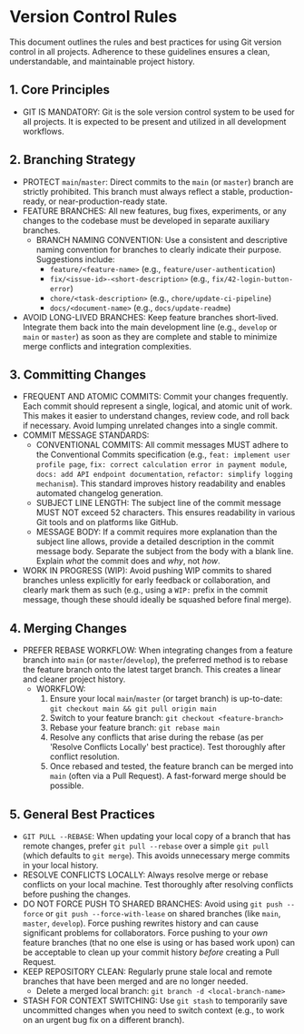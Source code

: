 # Version Control Rules

This document outlines the rules and best practices for using Git version control in all projects. Adherence to these guidelines ensures a clean, understandable, and maintainable project history.

## 1. Core Principles
- GIT IS MANDATORY: Git is the sole version control system to be used for all projects. It is expected to be present and utilized in all development workflows.

## 2. Branching Strategy
- PROTECT `main`/`master`: Direct commits to the `main` (or `master`) branch are strictly prohibited. This branch must always reflect a stable, production-ready, or near-production-ready state.
- FEATURE BRANCHES: All new features, bug fixes, experiments, or any changes to the codebase must be developed in separate auxiliary branches.
  - BRANCH NAMING CONVENTION: Use a consistent and descriptive naming convention for branches to clearly indicate their purpose. Suggestions include:
    - `feature/<feature-name>` (e.g., `feature/user-authentication`)
    - `fix/<issue-id>-<short-description>` (e.g., `fix/42-login-button-error`)
    - `chore/<task-description>` (e.g., `chore/update-ci-pipeline`)
    - `docs/<document-name>` (e.g., `docs/update-readme`)
- AVOID LONG-LIVED BRANCHES: Keep feature branches short-lived. Integrate them back into the main development line (e.g., `develop` or `main` or `master`) as soon as they are complete and stable to minimize merge conflicts and integration complexities.

## 3. Committing Changes
- FREQUENT AND ATOMIC COMMITS: Commit your changes frequently. Each commit should represent a single, logical, and atomic unit of work. This makes it easier to understand changes, review code, and roll back if necessary. Avoid lumping unrelated changes into a single commit.
- COMMIT MESSAGE STANDARDS:
  - CONVENTIONAL COMMITS: All commit messages MUST adhere to the Conventional Commits specification (e.g., `feat: implement user profile page`, `fix: correct calculation error in payment module`, `docs: add API endpoint documentation`, `refactor: simplify logging mechanism`). This standard improves history readability and enables automated changelog generation.
  - SUBJECT LINE LENGTH: The subject line of the commit message MUST NOT exceed 52 characters. This ensures readability in various Git tools and on platforms like GitHub.
  - MESSAGE BODY: If a commit requires more explanation than the subject line allows, provide a detailed description in the commit message body. Separate the subject from the body with a blank line. Explain *what* the commit does and *why*, not *how*.
- WORK IN PROGRESS (WIP): Avoid pushing WIP commits to shared branches unless explicitly for early feedback or collaboration, and clearly mark them as such (e.g., using a `WIP:` prefix in the commit message, though these should ideally be squashed before final merge).

## 4. Merging Changes
- PREFER REBASE WORKFLOW: When integrating changes from a feature branch into `main` (or `master`/`develop`), the preferred method is to rebase the feature branch onto the latest target branch. This creates a linear and cleaner project history.
  - WORKFLOW:
    1. Ensure your local `main`/`master` (or target branch) is up-to-date: `git checkout main && git pull origin main`
    2. Switch to your feature branch: `git checkout <feature-branch>`
    3. Rebase your feature branch: `git rebase main`
    4. Resolve any conflicts that arise during the rebase (as per 'Resolve Conflicts Locally' best practice). Test thoroughly after conflict resolution.
    5. Once rebased and tested, the feature branch can be merged into `main` (often via a Pull Request). A fast-forward merge should be possible.

## 5. General Best Practices
- `GIT PULL --REBASE`: When updating your local copy of a branch that has remote changes, prefer `git pull --rebase` over a simple `git pull` (which defaults to `git merge`). This avoids unnecessary merge commits in your local history.
- RESOLVE CONFLICTS LOCALLY: Always resolve merge or rebase conflicts on your local machine. Test thoroughly after resolving conflicts before pushing the changes.
- DO NOT FORCE PUSH TO SHARED BRANCHES: Avoid using `git push --force` or `git push --force-with-lease` on shared branches (like `main`, `master`, `develop`). Force pushing rewrites history and can cause significant problems for collaborators. Force pushing to your *own* feature branches (that no one else is using or has based work upon) can be acceptable to clean up your commit history *before* creating a Pull Request.
- KEEP REPOSITORY CLEAN: Regularly prune stale local and remote branches that have been merged and are no longer needed.
  - Delete a merged local branch: `git branch -d <local-branch-name>`
- STASH FOR CONTEXT SWITCHING: Use `git stash` to temporarily save uncommitted changes when you need to switch context (e.g., to work on an urgent bug fix on a different branch).
